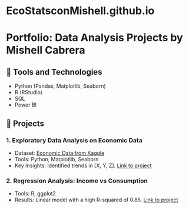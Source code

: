 # EcoStatsconMishell.github.io
# Portfolio: Data Analysis Projects by Mishell Cabrera

## 🧰 Tools and Technologies
- Python (Pandas, Matplotlib, Seaborn)
- R (RStudio)
- SQL
- Power BI

## 📝 Projects
### 1. Exploratory Data Analysis on Economic Data
- Dataset: [Economic Data from Kaggle](link-to-dataset)
- Tools: Python, Matplotlib, Seaborn
- Key Insights: Identified trends in [X, Y, Z].
[Link to project](folder-link)

### 2. Regression Analysis: Income vs Consumption
- Tools: R, ggplot2
- Results: Linear model with a high R-squared of 0.85.
[Link to project](folder-link)
